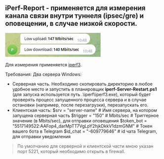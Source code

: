 ## iPerf-Report - применяется для измерения канала связи внутри туннеля (ipsec/gre) и оповещении, в случае низкой скорости.

![Image alt](https://github.com/Lifailon/iPerf-Report/blob/rsa/Screen/Telegram-Report-150Mbits.jpg)

Для измерения применяется [iperf3](https://github.com/esnet/iperf).

Требования: 
Два сервера Windows:
* Серверная часть. Необходимо скопировать директорию в любое удобное место и запустить в планировщик **iperf-Server-Restart.ps1** (для запуска используется путь .\iperf\iperf3.exe), который будет проверять процесс запущенного процесса сервера и в случае остановки (например, после перезагрузки), перезапускать его.
* Клиентская часть:
$srv = "server-name" # Имя сервера, на котором запущена серверная часть
$trigger = "150" # Mbits/sec # Триггерное значение (в Mbits/sec), для отправки оповещения
$token_bot = "5517149522:AAFop4_darMpTT7VgLpY2hjkDkkV1dzmGNM" # Токен вашего бота в Telegram
$id_chat = "-609779646" # id чата Telegram, для отправки уведомления

> По умолчанию для серверной и клиентской части мною указан порт 5221, который необходимо открыть в firewall.
